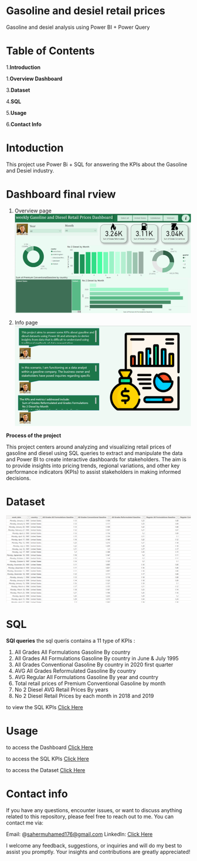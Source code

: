 # Gasoline and desiel retail prices
Gasoline and desiel analysis using Power BI + Power Query


# Table of Contents

1.**Introduction**

1.**Overview Dashboard**

3.**Dataset**

4.**SQL**

5.**Usage**

6.**Contact Info**


# Intoduction
This project use Power Bi + SQL for answering the KPIs about the Gasoline and Desiel industry.


# Dashboard final rview

1. Overview page
![Dashboard](Dashb1.png)

2. Info page
![Dashboard](DashB2.png)

**Process of the project**

This project centers around analyzing and visualizing retail prices of gasoline and diesel using SQL queries to extract and manipulate the data and Power BI to create interactive dashboards for stakeholders. The aim is to provide insights into pricing trends, regional variations, and other key performance indicators (KPIs) to assist stakeholders in making informed decisions.


# Dataset

![Dashboard](dataset.png)



# SQL
**SQl queries**
the sql queris contains a 11 type of KPIs :
1. All Grades All Formulations Gasoline By country
2. All Grades All Formulations Gasoline By country in June & July 1995
3. All Grades Conventional Gasoline By country in 2020 first quarter
4. AVG All Grades Reformulated Gasoline  By country
5. AVG Regular All Formulations Gasoline By year and country
6.  Total retail prices of Premium Conventional Gasoline by month
7.   No 2 Diesel AVG Retail Prices By years
8.   No 2 Diesel Retail Prices by each month in 2018 and 2019 

to view the SQL KPIs [Click Here](https://github.com/sahermuhamed1/Gasoline-and-desiel-retail-Prices/blob/main/GASOLINE%20AND%20DESIEL%20WEEKLY%20RETAIL%20PRICES%20SQL%20QUERIES.docx)



# Usage
to access the Dashboard [Click Here](https://github.com/sahermuhamed1/Gasoline-and-desiel-retail-Prices/blob/main/Gasoline%20and%20Diesel.pbix)

to access the SQL KPIs [Click Here](https://github.com/sahermuhamed1/Gasoline-and-desiel-retail-Prices/blob/main/GASOLINE%20AND%20DESIEL%20WEEKLY%20RETAIL%20PRICES%20SQL%20QUERIES.docx)

to access the Dataset [Click Here](https://github.com/sahermuhamed1/Gasoline-and-desiel-retail-Prices/blob/main/weekly%20Gasoline%20and%20Diesel%20Retail%20Prices.csv)



# Contact info
If you have any questions, encounter issues, or want to discuss anything related to this repository, please feel free to reach out to me. You can contact me via:

Email: @sahermuhamed176@gmail.com
LinkedIn: [Click Here](https://www.linkedin.com/in/sahermuhamed/)

I welcome any feedback, suggestions, or inquiries and will do my best to assist you promptly. Your insights and contributions are greatly appreciated!
